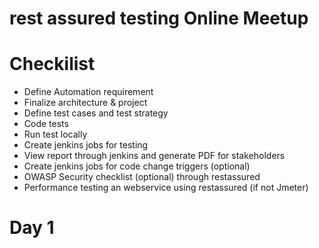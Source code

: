 # rest assured testing Online Meetup 

# Checkilist
- Define Automation requirement
- Finalize architecture & project
- Define test cases and test strategy
- Code tests
- Run test locally
- Create jenkins jobs for testing
- View report through jenkins and generate PDF for stakeholders 
- Create jenkins jobs for code change triggers (optional)
- OWASP Security checklist (optional) through restassured
- Performance testing an webservice using restassured (if not Jmeter)

# Day 1 
